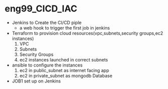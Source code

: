# eng99_CICD_IAC

- Jenkins to Create the CI/CD piple
    - a web hook to trigger the first job in jenkins
- Terraform to provision cloud resources(vpc,subnets,security groups,ec2 instances)
    1. VPC
    2. Subnets
    3. Security Groups
    4. ec2 instances launched in correct subnets
- ansible to configure the instances
    1. ec2 in public_subnet as internet facing app
    2. ec2 in private_subnet as mongodb Database
- JOB1 set up on Jenkins 